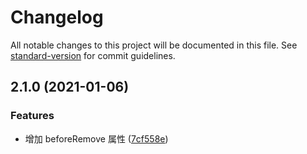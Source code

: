 # Changelog

All notable changes to this project will be documented in this file. See [standard-version](https://github.com/conventional-changelog/standard-version) for commit guidelines.

## 2.1.0 (2021-01-06)


### Features

* 增加 beforeRemove 属性 ([7cf558e](https://github.com/huashizhong-hub/vue-ele-upload-video/commit/7cf558e99906e5cef3e604060787178540899a2f))
